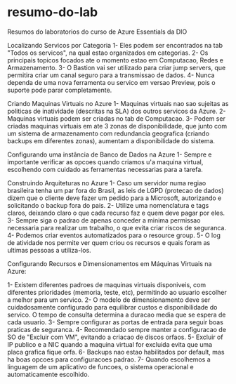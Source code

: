 # resumo-do-lab
Resumos do laboratorios do curso de Azure Essentials da DIO

Localizando Servicos por Categoria
1- Eles podem ser encontrados na tab "Todos os servicos", na qual estao organizados em categorias.
2- Os principais topicos focados ate o momento estao em Computacao, Redes e Armazenamento.
3- O Bastion vai ser utilizado para criar jump servers, que permitira criar um canal seguro para a transmissao de dados.
4- Nunca dependa de uma nova ferramenta ou servico em versao Preview, pois o suporte pode parar completamente.

Criando Maquinas Virtuais no Azure
1- Maquinas virtuais nao sao sujeitas as politicas de inatividade (descritas na SLA) dos outros servicos da Azure.
2- Maquinas virtuais podem ser criadas no tab de Computacao.
3- Podem ser criadas maquinas virtuais em ate 3 zonas de disponibilidade, que junto com um sistema de armazenamento com redundancia geografica (criando backups em diferentes zonas), aumentam a disponibilidade do sistema.

Configurando uma instância de Banco de Dados na Azure
1- Sempre e importante verificar as opcoes quando criamos u'a maquina virtual, escolhendo com cuidado as ferramentas necessarias para a tarefa.

Construindo Arquiteturas no Azure
1- Caso um servidor numa regiao brasileira tenha um par fora do Brasil, as leis de LGPD (protecao de dados) dizem que o cliente deve fazer um pedido para a Microsoft, autorizando e solicitando o backup fora do pais.
2- Utilize uma nomenclatura e tags claros, deixando claro o que cada recurso faz e quem deve pagar por eles.
3- Sempre siga o padrao de apenas conceder a minima permissao necessaria para realizar um trabalho, o que evita criar riscos de seguranca.
4- Podemos criar eventos automatizados para o resource group.
5- O log de atividade nos permite ver quem criou os recursos e quais foram as ultimas pessoas a utiliza-los.

Configurando Recursos e Dimensionamentos em Máquinas Virtuais na Azure:

1- Existem diferentes padroes de maquinas virtuais disponiveis, com diferentes prioridades (memoria, teste, etc), permitindo ao usuario escolher a melhor para um servico.
2- O modelo de dimensionamento deve ser cuidadosamente configurado para equilibrar custos e disponibilidade do servico. O tempo de consulta determina a duracao media que se espera de cada usuario.
3- Sempre configurar as portas de entrada para seguir boas praticas de seguranca.
4- Recomendado sempre manter a configuracao de SO de "Excluir com VM", evitando a criacao de discos orfaos.
5- Excluir of IP publico e a NIC quando a maquina virtual for excluida evita que uma placa grafica fique orfa.
6- Backups nao estao habilitados por default, mas ha boas opcoes para configuracoes padrao.
7- Quando escolhemos a linguagem de um aplicativo de funcoes, o sistema operacional e automaticamente escolhido.
